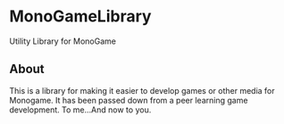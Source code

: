 # MonoGameLibrary
Utility Library for MonoGame

## About
This is a library for making it easier to develop games or other media for Monogame. It has been passed down from a peer learning game development.
To me...And now to you.